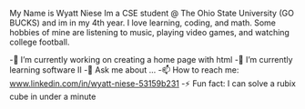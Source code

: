 
My Name is Wyatt Niese Im a CSE student @ The Ohio State University (GO BUCKS) and im in my 4th year. I love learning, coding, and math. Some hobbies of mine are listening to music, playing video games, and watching college football.

-🔭 I’m currently working on creating a home page with html
-🌱 I’m currently learning software II
-💬 Ask me about ...
-📫 How to reach me: www.linkedin.com/in/wyatt-niese-53159b231
-⚡ Fun fact: I can solve a rubix cube in under a minute
